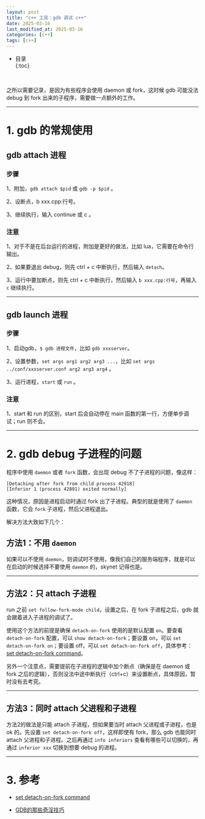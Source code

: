 ```yaml
---
layout: post
title: "c++ 工具：gdb 调试 c++"
date: 2025-03-16
last_modified_at: 2025-03-16
categories: [c++]
tags: [c++]
---
```


* 目录  
{:toc}
<br/>

之所以需要记录，是因为有些程序会使用 daemon 或 fork，这时候 gdb 可能没法 debug 到 fork 出来的子程序，需要做一点额外的工作。  

---

# 1. gdb 的常规使用

## gdb attach 进程

### 步骤  

1、附加，`gdb attach $pid` 或 `gdb -p $pid` 。   

2、设断点，b xxx.cpp:行号。  

3、继续执行，输入 continue 或 c 。  


### 注意  

1、对于不是在后台运行的进程，附加是更好的做法，比如 lua，它需要在命令行输出。   

2、如果要退出 debug，则先 ctrl + c 中断执行，然后输入 `detach`。   

3、运行中要加断点，则先 ctrl + c 中断执行，然后输入 `b xxx.cpp:行号`，再输入 `c` 继续执行。   


---

## gdb launch 进程

### 步骤

1、启动gdb，`$ gdb 进程文件`，比如 `gdb xxxserver`。    

2、设置参数，`set args arg1 arg2 arg3 ...`，比如 `set args ../conf/xxxserver.conf arg2 arg3 arg4` 。  

3、运行进程，`start` 或 `run` 。  

### 注意

1、start 和 run 的区别，start 后会自动停在 main 函数的第一行，方便单步调试；run 则不会。    

---

# 2. gdb debug 子进程的问题

程序中使用 `daemon` 或者 `fork` 函数，会出现 debug 不了子进程的问题，像这样：       

```
[Detaching after fork from child process 42918]
[Inferior 1 (process 42891) exited normally]  
```

这种情况，原因是进程启动时通过 fork 出了子进程。典型的就是使用了 `daemon` 函数，它会 `fork` 子进程，然后父进程退出。   

解决方法大致如下几个：   


## 方法1：不用 `daemon`    

如果可以不使用 `daemon`，则调试时不使用，像我们自己的服务端程序，就是可以在启动的时候选择不要使用 `daemon` 的，skynet 记得也是。  

---

## 方法2：只 attach 子进程

run 之前 `set follow-fork-mode child`，设置之后，在 fork 子进程之后，gdb 就会跟着进入子进程的调试了。  

使用这个方法的前提是确保 `detach-on-fork` 使用的是默认配置 `on`。要查看 `detach-on-fork` 配置，可以 `show detach-on-fork`；要设置 on，可以 `set detach-on-fork on`；要设置 off，可以 `set detach-on-fork off`，具体参考：[set detach-on-fork command](https://visualgdb.com/gdbreference/commands/set_detach-on-fork)。   

另外一个注意点，需要提前在子进程的逻辑中加个断点（确保是在 daemon 或 fork 之后的逻辑），否则没法中途中断执行（ctrl+c）来设置断点，具体原因，暂时没有去考究。   

---

## 方法3：同时 attach 父进程和子进程

方法2的做法是只能 attach 子进程，但如果要当时 attach 父进程或子进程，也是 ok 的。先设置 `set detach-on-fork off`，这样即使有 fork，那么 gdb 也能同时 attach 父进程和子进程。之后再通过 `info inferiors` 查看有哪些可以切换的，再通过 `inferior xxx` 切换到想要 debug 的进程。       

---

# 3. 参考

* [set detach-on-fork command](https://visualgdb.com/gdbreference/commands/set_detach-on-fork)     

* [GDB的那些奇淫技巧](https://www.cnblogs.com/xuanbjut/p/14534507.html)  


